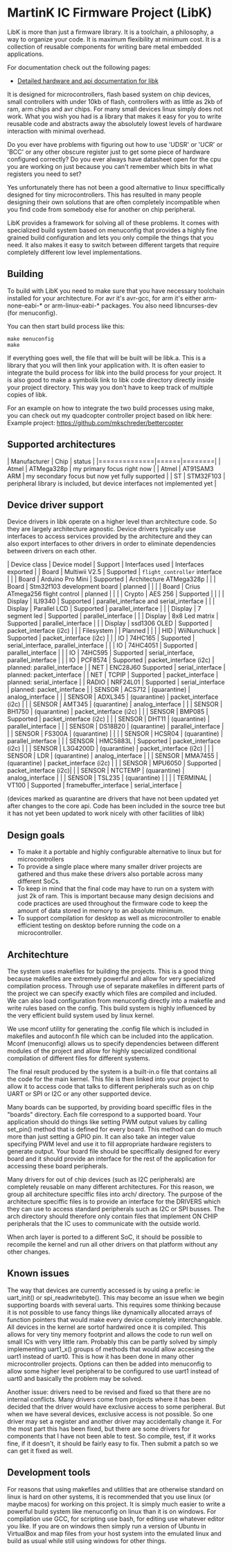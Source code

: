 MartinK IC Firmware Project (LibK)
===============

LibK is more than just a firmware library. It is a toolchain, a philosophy, a way to organize your code. It is maximum flexibility at minimum cost. It is a collection of reusable components for writing bare metal embedded applications.

For documentation check out the following pages:

* [Detailed hardware and api documentation for libk](tree/master/doc/README.md)

It is designed for microcontrollers, flash based system on chip devices, small controllers with under 10kb of flash, controllers with as little as 2kb of ram, arm chips and avr chips. For many small devices linux simply does not work. What you wish you had is a library that makes it easy for you to write reusable code and abstracts away the absolutely lowest levels of hardware interaction with minimal overhead. 

Do you ever have problems with figuring out how to use 'UDSR' or 'UCR' or 'BCC' or any other obscure register just to get some piece of hardware configured correctly? Do you ever always have datasheet open for the cpu you are working on just because you can't remember which bits in what registers you need to set?

Yes unfortunately there has not been a good alternative to linux speciffically designed for tiny microcontrollers. This has resulted in many people designing their own solutions that are often completely incompatible when you find code from somebody else for another on chip peripheral. 

LibK provides a framework for solving all of these problems. It comes with specialized build system based on menuconfig that provides a highly fine grained build configuration and lets you only compile the things that you need. It also makes it easy to switch between different targets that require completely different low level implementations.

Building
--------------

To build with LibK you need to make sure that you have necessary toolchain installed for your architecture. For avr it's avr-gcc, for arm it's either arm-none-eabi-* or arm-linux-eabi-* packages. You also need libncurses-dev (for menuconfig). 

You can then start build process like this: 

    make menuconfig
    make

If everything goes well, the file that will be built will be libk.a. This is a library that you will then link your application with. It is often easier to integrate the build process for libk into the build process for your project. It is also good to make a symbolik link to libk code directory directly inside your project directory. This way you don't have to keep track of multiple copies of libk.

For an example on how to integrate the two build processes using make, you can check out my quadcopter controller project based on libk here: 
Example project: https://github.com/mkschreder/bettercopter

Supported architectures
------------------

| Manufacturer | Chip | status |
|==============|======|========|
| Atmel | ATMega328p | my primary focus right now |
| Atmel | AT91SAM3 ARM | my secondary focus but now yet fully supported |
| ST | STM32F103 | peripheral library is included, but device interfaces not implemented yet |

Device driver support
---------------------

Device drivers in libk operate on a higher level than architecture code. So they are largely architecture agnostic. Device drivers typically use interfaces to access services provided by the architecture and they can also export interfaces to other drivers in order to eliminate dependencies between drivers on each other.

| Device class | Device model | Support | Interfaces used | Interfaces exported | 
| Board | Multiwii V2.5 | Supported | `flight_controller` interface | |
| Board | Arduino Pro Mini | Supported | Architecture ATMega328p | |
| Board | Stm32f103 development board | planned | | |
| Board | Crius ATmega256 flight control | planned | |  |
| Crypto | AES 256 | Supported |  | |
| Display | ILI9340 | Supported | parallel_interface and serial_interface | |
| Display | Parallel LCD | Supported | parallel_interface | |
| Display | 7 segment led | Supported | parallel_interface | |
| Display | 8x8 Led matrix | Supported | parallel_interface | |
| Display | ssd1306 OLED | Supported | packet_interface (i2c) | |
| Filesystem |  | Planned | | |
| HID | WiiNunchuck | Supported | packet_interface (i2c) | |
| IO | 74HC165 | Supported | serial_interface, parallel_interface | |
| IO | 74HC4051 | Supported | parallel_interface | |
| IO | 74HC595 | Supported | serial_interface, parallel_interface | |
| IO | PCF8574 | Supported | packet_interface (i2c) | planned: parallel_interface |
| NET | ENC28J60 Supported | serial_interface | planned: packet_interface |
| NET | TCPIP | Supported | packet_interface | planned: serial_interface |
| RADIO | NRF24L01 | Supported | serial_interface | planned: packet_interface |
| SENSOR | ACS712 | (quarantine) | analog_interface | |
| SENSOR | ADXL345 | (quarantine) | packet_interface (i2c) | |
| SENSOR | AMT345 | (quarantine) | analog_interface | |
| SENSOR | BH1750 | (quarantine) | packet_interface (i2c) | |
| SENSOR | BMP085 | Supported | packet_interface (i2c) | |
| SENSOR | DHT11 | (quarantine) | parallel_interface | |
| SENSOR | DS18B20 | (quarantine) | parallel_interface | |
| SENSOR | FS300A | (quarantine) | | |
| SENSOR | HCSR04 | (quarantine) | parallel_interface | |
| SENSOR | HMC5883L | Supported | packet_interface (i2c) | |
| SENSOR | L3G4200D | (quarantine) | packet_interface (i2c) | |
| SENSOR | LDR | (quarantine) | analog_interface | |
| SENSOR | MMA7455 | (quarantine) | packet_interface (i2c) | |
| SENSOR | MPU6050 | Supported | packet_interface (i2c)| |
| SENSOR | NTCTEMP | (quarantine) | analog_interface | |
| SENSOR | TSL235 | (quarantine) | | |
| TERMINAL | VT100 | Supported | framebuffer_interface | serial_interface |

(devices marked as quarantine are drivers that have not been updated yet after changes to the core api. Code has been included in the source tree but it has not yet been updated to work nicely with other facilities of libk)

Design goals
------------

- To make it a portable and highly configurable alternative to linux but for microcontrollers
- To provide a single place where many smaller driver projects are gathered and thus make these drivers also portable across many different SoCs. 
- To keep in mind that the final code may have to run on a system with just 2k of ram. This is important because many design decisions and code practices are used throughout the firmware code to keep the amount of data stored in memory to an absolute minimum. 
- To support compilation for desktop as well as microcontroller to enable efficient testing on desktop before running the code on a microcontroller. 

Architechture
--------------

The system uses makefiles for building the projects. This is a good thing because makefiles are extremely powerful and allow for very specialized compilation process. Through use of separate makefiles in different parts of the project we can specify exactly which files are compiled and included. We can also load configuration from menuconfig directly into a makefile and write rules based on the config. This build system is highly influenced by the very efficient build system used by linux kernel. 

We use mconf utility for generating the .config file which is included in makefiles and autoconf.h file which can be included into the application. Mconf (menuconfig) allows us to specify dependencies between different modules of the project and allow for highly specialized conditional compilation of different files for different systems. 

The final result produced by the system is a built-in.o file that contains all the code for the main kernel. This file is then linked into your project to allow it to access code that talks to different peripherals such as on chip UART or SPI or I2C or any other supported device. 

Many boards can be supported, by providing board speciffic files in the "boards" directory. Each file correspond to a supported board. Your application should do things like setting PWM output values by calling set_pin() method that is defined for every board. This method can do much more than just setting a GPIO pin. It can also take an integer value specifying PWM level and use it to fill appropriate hardware registers to generate output. Your board file should be speciffically designed for every board and it should provide an interface for the rest of the application for accessing these board peripherals. 

Many drivers for out of chip devices (such as I2C peripherals) are completely reusable on many different architectures. For this reason, we group all architecture speciffic files into arch/ directory. The purpose of the architecture speciffic files is to provide an interface for the DRIVERS which they can use to access standard peripherals such as I2C or SPI busses. The arch directory should therefore only contain files that implement ON CHIP peripherals that the IC uses to communicate with the outside world. 

When arch layer is ported to a different SoC, it should be possible to recompile the kernel and run all other drivers on that platform without any other changes. 

Known issues
------------

The way that devices are currently accessed is by using a prefix: ie uart_init() or spi_readwritebyte(). This may become an issue when we begin supporting boards with several uarts. This requires some thinking because it is not possible to use fancy things like dynamically allocated arrays of function pointers that would make every device completely interchangable. All devices in the kernel are sortof hardwired once it is compiled. This allows for very tiny memory footprint and allows the code to run well on small ICs with very little ram. Probably this can be partly solved by simply implementing uart1_x() groups of methods that would allow accesing the uart1 instead of uart0. This is how it has been done in many other microcontroller projects. Options can then be added into menuconfig to allow some higher level peripheral to be configured to use uart1 instead of uart0 and basically the problem may be solved. 

Another issue: drivers need to be revised and fixed so that there are no internal conflicts. Many drivers come from projects where it has been decided that the driver would have exclusive access to some peripheral. But when we have several devices, exclusive access is not possible. So one driver may set a register and another driver may accidentally change it. For the most part this has been fixed, but there are some drivers for components that I have not been able to test. So compile, test, if it works fine, if it doesn't, it should be fairly easy to fix. Then submit a patch so we can get it fixed as well.

Development tools 
-----------------

For reasons that using makefiles and utilities that are otherwise standard on linux is hard on other systems, it is recommended that you use linux (or maybe macos) for working on this project. It is simply much easier to write a powerful build system like menuconfig on linux than it is on windows. For compilation use GCC, for scripting use bash, for editing use whatever editor you like. If you are on windows then simply run a version of Ubuntu in VirtualBox and map files from your host system into the emulated linux and build as usual while still using windows for other things. 
